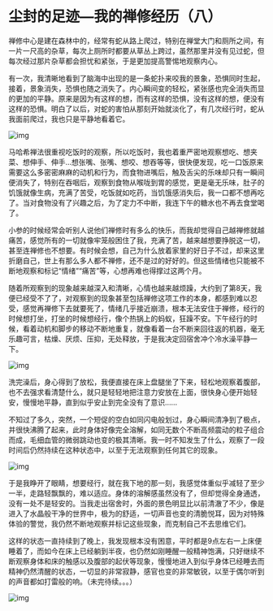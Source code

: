 
# 尘封的足迹&#x2014;我的禅修经历（八）

禅修中心是建在森林中的，经常有蛇从路上爬过，特别在禅堂大门和厕所之间，有一片一尺高的杂草，每次上厕所时都要从草丛上跨过，虽然那里并没有见过蛇，但每次经过那片杂草都会担忧和紧张，于是更加提高警惕地观察内心。

有一次，我清晰地看到了脑海中出现的是一条蛇扑来咬我的景象，恐惧同时生起，接着，景象消失，恐惧也随之消失了。内心瞬间变的轻松，紧张感也完全消失而显的更加的平静。原来是因为有这样的想，而有这样的恐惧，没有这样的想，便没有这样的恐惧。明白了以后，对蛇的害怕从那刻开始就淡化了，有几次经行时，蛇从我面前爬过，我也只是平静地看着它。

![img](./imgs/8-0.png)

马哈希禅法很重视吃饭时的观察，所以吃饭时，我也着重严密地观察想吃、想夹菜、想伸手、伸手&#x2026;想张嘴、张嘴、想咬、想吞等等，很快便发现，吃一口饭原来需要这么多密密麻麻的动机和行为，而食物进嘴后，触及舌尖的乐味却只有一瞬间便消失了，特别在吞咽后，观察到食物从喉咙到胃的感觉，更是毫无乐味，肚子的饥饿就像生病，充满了苦受，吃饭就如吃药，当饥饿感消失后，我一口都不想再吃了。当对食物没有了兴趣之后，为了定力不中断，我连下午的糖水也不再去食堂喝了。

小参的时候经常会听别人说他们禅修时有多么的快乐，而我却觉得自己越禅修就越痛苦，感觉所有的一切就像牢笼般困住了我，充满了苦，越来越想要挣脱这一切，甚至连禅修也不想要。有时候会想，自己为什么放着家里的好日子不过，却来这里折磨自己，世上有那么多人都不禅修，还不是过的好好的。但这些情绪也只能被不断地观察和标记“情绪”“痛苦”等，心想再难也得撑过这两个月。

随着所观察到的现象越来越深入和清晰，心情也越来越烦躁，大约到了第8天，我便已经受不了了，对观察到的现象甚至包括禅修这项工作的本身，都感到难以忍受，感觉再禅修下去就要死了，情绪几乎接近崩溃，根本无法安住于禅修，经行的时候想打坐，打坐的时候想经行，像个热锅上的蚂蚁，狂躁不安。下午经行的时候，看着动机和脚步的移动不断地重复，就像看着一台不断来回往返的机器，毫无乐趣可言，枯燥、厌烦、压抑，无处释放，于是我决定回宿舍冲个冷水澡平静一下。

![img](./imgs/8-1.png)

洗完澡后，身心得到了放松，我便直接在床上盘腿坐了下来，轻松地观察着腹部，也不去强求看清楚什么，就只是轻轻地把注意力安放在上面，很快身心便开始轻安，慢慢地平静，直到似乎安止到完全没有了意识&#x2026;&#x2026;

不知过了多久，突然，一个短促的空白如同闪电般划过，身心瞬间清净到了极点，并很快沸腾了起来，此时身体好像完全溶解，如同无数个不断高频震动的粒子组合而成，毛细血管的微弱跳动也变的极其清晰。我一时不知发生了什么，观察了一段时间后仍然持续在这种状态中，以至于无法观察到任何其它的现象。

![img](./imgs/8-2.png)

于是我睁开了眼睛，想要经行，就在我下地的那一刻，我感觉体重似乎减轻了至少一半，走路轻飘飘的，难以适应。身体的溶解感虽然没有了，但却觉得全身通透，没有一处不是轻安的。当我走出宿舍时，外面的景色明显比以前清澈了不少，像是进入了水晶般干净的世界中，极为的舒适，一切声音也变的清脆悦耳，因为对特殊体验的警觉，我仍然不断地观察并标记这些现象，而克制自己不去思维它们。

这样的状态一直持续到了晚上，我发现根本没有困意，平时都是9点左右一上床便睡着了，而如今在床上已经躺到半夜，也仍然如刚睡醒一般精神饱满，只好继续不断观察身体和床的触感以及腹部的起伏等现象，慢慢地进入到似乎身体已经睡去而精神仍然清醒的状态，一切显的非常寂静，感官也变的非常敏锐，以至于偶尔听到的声音都如打雷般的响。（未完待续。。。）

![img](./imgs/8-3.gif)

